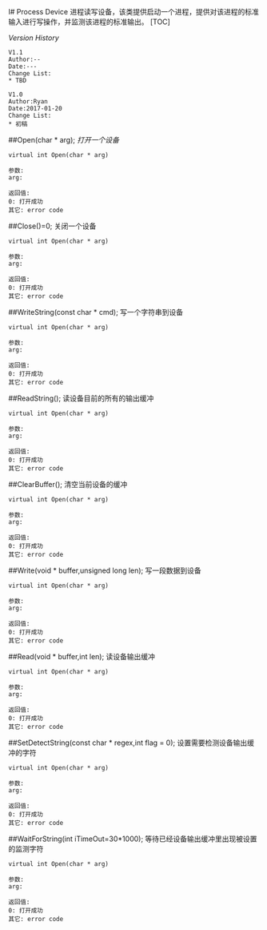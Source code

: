 I# Process Device
进程读写设备，该类提供启动一个进程，提供对该进程的标准输入进行写操作，并监测该进程的标准输出。
[TOC]

*Version History*

```
V1.1
Author:--
Date:---
Change List:
* TBD

V1.0
Author:Ryan
Date:2017-01-20
Change List:
* 初稿

```





##Open(char * arg);
*打开一个设备*

```
virtual int Open(char * arg)

参数:
arg:

返回值:
0: 打开成功
其它: error code

```
##Close()=0;
关闭一个设备

```
virtual int Open(char * arg)

参数:
arg:

返回值:
0: 打开成功
其它: error code

```
##WriteString(const char * cmd);
写一个字符串到设备

```
virtual int Open(char * arg)

参数:
arg:

返回值:
0: 打开成功
其它: error code

```
##ReadString();
读设备目前的所有的输出缓冲

```
virtual int Open(char * arg)

参数:
arg:

返回值:
0: 打开成功
其它: error code

```
##ClearBuffer();
清空当前设备的缓冲

```
virtual int Open(char * arg)

参数:
arg:

返回值:
0: 打开成功
其它: error code

```
##Write(void * buffer,unsigned long len);
写一段数据到设备

```
virtual int Open(char * arg)

参数:
arg:

返回值:
0: 打开成功
其它: error code

```
##Read(void * buffer,int len);
读设备输出缓冲

```
virtual int Open(char * arg)

参数:
arg:

返回值:
0: 打开成功
其它: error code

```
##SetDetectString(const char * regex,int flag = 0);
设置需要检测设备输出缓冲的字符

```
virtual int Open(char * arg)

参数:
arg:

返回值:
0: 打开成功
其它: error code

```
##WaitForString(int iTimeOut=30*1000);
等待已经设备输出缓冲里出现被设置的监测字符

```
virtual int Open(char * arg)

参数:
arg:

返回值:
0: 打开成功
其它: error code

```


